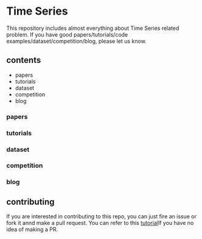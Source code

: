 # Time Series

This repository includes almost everything about Time Series related problem.
If you have good papers/tutorials/code examples/dataset/competition/blog,
please let us know.

## contents

+ papers
+ tutorials
+ dataset
+ competition
+ blog

### papers

### tutorials

### dataset

### competition

### blog

## contributing

If you are interested in contributing to this repo, you can just fire an issue
or fork it annd make a pull request. You can refer to this [tutorial](https://egghead.io/courses/how-to-contribute-to-an-open-source-project-on-github)If you have
no idea of making a PR.
